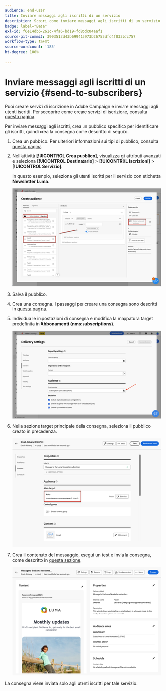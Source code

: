 ```yaml
---
audience: end-user
title: Inviare messaggi agli iscritti di un servizio
description: Scopri come inviare messaggi agli iscritti di un servizio
badge: label="Beta"
exl-id: f6e14db5-261c-4fa6-bd19-fd8bdc04aaf1
source-git-commit: 3903513d43b699416973b26755dfc4f0337dc757
workflow-type: tm+mt
source-wordcount: '185'
ht-degree: 100%

---
```


# Inviare messaggi agli iscritti di un servizio {#send-to-subscribers}

Puoi creare servizi di iscrizione in Adobe Campaign e inviare messaggi agli utenti iscritti. Per sccoprire come creare servizi di iscrizione, consulta [questa pagina](../audience//manage-services.md#create-service).

Per inviare messaggi agli iscritti, crea un pubblico specifico per identificare gli iscritti, quindi crea la consegna come descritto di seguito.

1. Crea un pubblico. Per ulteriori informazioni sui tipi di pubblico, consulta [questa pagina](../audience/create-audience.md).

1. Nell’attività **[!UICONTROL Crea pubblico]**, visualizza gli attributi avanzati e seleziona **[!UICONTROL Destinatario]** > **[!UICONTROL Iscrizioni]** > **[!UICONTROL Servizio]**.

   In questo esempio, seleziona gli utenti iscritti per il servizio con etichetta **Newsletter Luma**.

   ![](assets/service-audience-subscribers.png)

1. Salva il pubblico.
1. Crea una consegna. I passaggi per creare una consegna sono descritti in [questa pagina](../msg/gs-messages.md#create-delivery).
1. Individua le impostazioni di consegna e modifica la mappatura target predefinita in **Abbonamenti (nms:subscriptions)**.

   ![](assets/service-delivery-change-mapping.png)

1. Nella sezione target principale della consegna, seleziona il pubblico creato in precedenza.

   ![](assets/service-delivery-targeting-subscribers.png)

1. Crea il contenuto del messaggio, esegui un test e invia la consegna, come descritto in [questa sezione](../preview-test/preview-test.md).

   ![](assets/service-delivery-ready.png)

La consegna viene inviata solo agli utenti iscritti per tale servizio.
